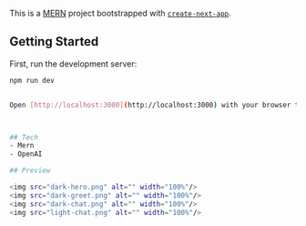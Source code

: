 This is a [MERN](https://nextjs.org/) project bootstrapped with [`create-next-app`](https://github.com/vercel/next.js/tree/canary/packages/create-next-app).

## Getting Started

First, run the development server:

```bash
npm run dev


Open [http://localhost:3000](http://localhost:3000) with your browser to see the result.



## Tech
- Mern 
- OpenAI

## Preview

<img src="dark-hero.png" alt="" width="100%"/>
<img src="dark-greet.png" alt="" width="100%"/>
<img src="dark-chat.png" alt="" width="100%"/>
<img src="light-chat.png" alt="" width="100%"/>


